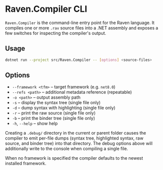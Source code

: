 # Raven.Compiler CLI

`Raven.Compiler` is the command-line entry point for the Raven language.
It compiles one or more `.rav` source files into a .NET assembly and exposes a
few switches for inspecting the compiler's output.

## Usage

```bash
dotnet run --project src/Raven.Compiler -- [options] <source-files>
```

## Options

- `--framework <tfm>` &ndash; target framework (e.g. `net8.0`)
- `--refs <path>` &ndash; additional metadata reference (repeatable)
- `-o <path>` &ndash; output assembly path
- `-s` &ndash; display the syntax tree (single file only)
- `-d` &ndash; dump syntax with highlighting (single file only)
- `-r` &ndash; print the raw source (single file only)
- `-b` &ndash; print the binder tree (single file only)
- `-h`, `--help` &ndash; show help

Creating a `.debug/` directory in the current or parent folder causes the
compiler to emit per-file dumps (syntax tree, highlighted syntax, raw source,
and binder tree) into that directory. The debug options above will additionally
write to the console when compiling a single file.

When no framework is specified the compiler defaults to the newest installed
framework.
